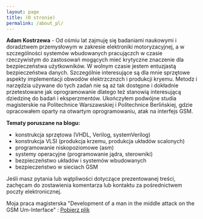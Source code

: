 ```yaml
---
layout: page
title: (O stronie)
permalink: /about_pl/
---
```


**Adam Kostrzewa** - Od ośmiu lat zajmuję się badaniami naukowymi i doradztwem przemysłowym w zakresie elektroniki motoryzacyjnej,
 a w szczególności systemów wbudowanych pracujączch w czasie rzeczywistym do zastosowań mogących mieć krytyczne znaczenie dla bezpieczeństwa użytkowników. 
 W wolnym czasie jestem entuzjastą bezpieczeństwa danych. Szczególnie interesujące są dla mnie sprzętowe aspekty implementacji obwodów elektrzcznzch i produkcji kryemu. 
 Metodz i narzędzia używane do tych zadań nie są aż tak dostępne i dokładnie przetestowane jak oprogramowanie
 dlatego też stanowią interesującą dziedzinę do badań i eksperzmentów. 
 Ukończyłem podwójne studia magisterskie na Politechnice Warszawskiej i Politechnice Berlińskiej, 
 gdzie opracowałem oparty na otwartym oprogramowaniu, atak na interfejs GSM.

**Tematy poruszane na blogu:**
* konstrukcja sprzętowa (VHDL, Verilog, systemVerilog)
* konstrukcja VLSI (produkcja krzemu, produkcja układów scalonych)
* programowanie niskopoziomowe (asm) 
* systemy operacyjne (programowanie jądra, sterowniki)
* bezpieczeństwo układów i systemów wbudowanych
* bezpieczeństwo w sieciach GSM

Jeśli masz pytania lub wątpliwości dotyczące prezentowanej treści, zachęcam do zostawienia komentarza lub 
kontaktu za pośrednictwem poczty elektronicznej.

Moja praca magisterska "Development of a man in the middle attack on the GSM Um-Interface" : [Pobierz plik](/download/kostrzewa2011development.pdf) 


